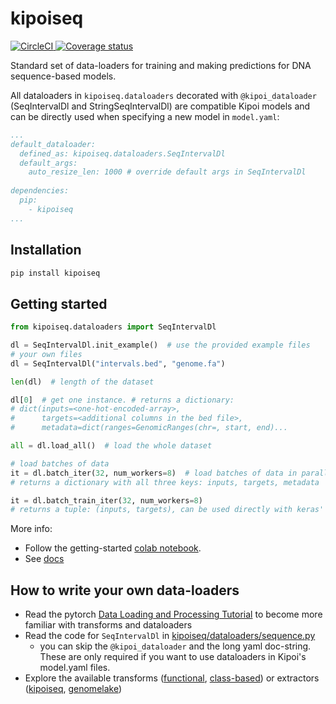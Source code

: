 # kipoiseq
<a href='https://circleci.com/gh/kipoi/kipoiseq'>
	<img alt='CircleCI' src='https://circleci.com/gh/kipoi/kipoiseq.svg?style=svg' style="max-height:20px;width:auto">
</a>
<a href=https://coveralls.io/github/kipoi/kipoiseq?branch=master>
	<img alt='Coverage status' src=https://coveralls.io/repos/github/kipoi/kipoiseq/badge.svg?branch=master style="max-height:20px;width:auto;">
</a>

Standard set of data-loaders for training and making predictions for DNA sequence-based models.

All dataloaders in `kipoiseq.dataloaders` decorated with `@kipoi_dataloader` (SeqIntervalDl and StringSeqIntervalDl) are compatible Kipoi models and can be directly used when specifying a new model in `model.yaml`:
```yaml
...
default_dataloader:
  defined_as: kipoiseq.dataloaders.SeqIntervalDl
  default_args:
    auto_resize_len: 1000 # override default args in SeqIntervalDl
    
dependencies:
  pip:
    - kipoiseq
...
```

## Installation

```bash
pip install kipoiseq
```

## Getting started

```python
from kipoiseq.dataloaders import SeqIntervalDl

dl = SeqIntervalDl.init_example()  # use the provided example files
# your own files
dl = SeqIntervalDl("intervals.bed", "genome.fa")

len(dl)  # length of the dataset

dl[0]  # get one instance. # returns a dictionary: 
# dict(inputs=<one-hot-encoded-array>, 
#      targets=<additional columns in the bed file>, 
#      metadata=dict(ranges=GenomicRanges(chr=, start, end)...

all = dl.load_all()  # load the whole dataset

# load batches of data
it = dl.batch_iter(32, num_workers=8)  # load batches of data in parallel using 8 workers
# returns a dictionary with all three keys: inputs, targets, metadata

it = dl.batch_train_iter(32, num_workers=8)
# returns a tuple: (inputs, targets), can be used directly with keras' `model.fit_generator`
```

More info:
- Follow the getting-started [colab notebook](https://colab.research.google.com/github/kipoi/kipoiseq/blob/master/notebooks/getting-started.ipynb).
- See [docs](https://kipoi.org/kipoiseq/)

## How to write your own data-loaders
- Read the pytorch [Data Loading and Processing Tutorial](https://pytorch.org/tutorials/beginner/data_loading_tutorial.html) to become more familiar with transforms and dataloaders
- Read the code for `SeqIntervalDl` in [kipoiseq/dataloaders/sequence.py](https://github.com/kipoi/kipoiseq/blob/master/kipoiseq/dataloaders/sequence.py)
  - you can skip the `@kipoi_dataloader` and the long yaml doc-string. These are only required if you want to use dataloaders in Kipoi's model.yaml files.
- Explore the available transforms ([functional](http://kipoi.org/kipoiseq/transforms/functional/), [class-based](http://kipoi.org/kipoiseq/transforms/transforms/)) or extractors ([kipoiseq](https://github.com/kipoi/kipoiseq/blob/master/kipoiseq/extractors.py), [genomelake](https://github.com/kundajelab/genomelake/blob/master/genomelake/extractors.py))
